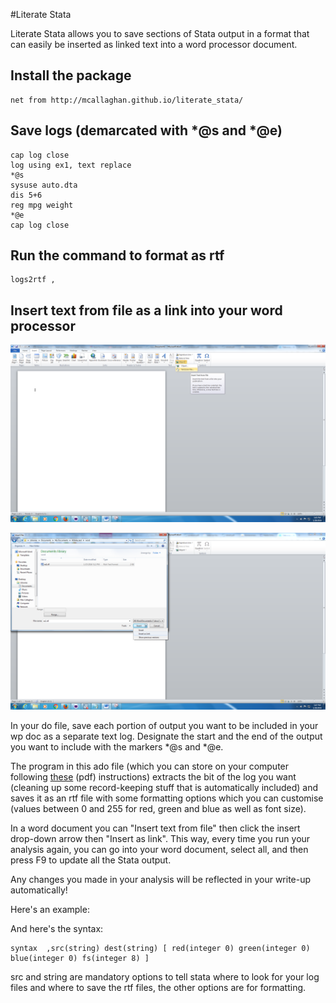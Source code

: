 #Literate Stata

Literate Stata allows you to save sections of Stata output in a format that can easily be 
inserted as linked text into a word processor document.

## Install the package

```
net from http://mcallaghan.github.io/literate_stata/
```

## Save logs (demarcated with *@s and *@e)

```
cap log close
log using ex1, text replace
*@s
sysuse auto.dta
dis 5+6
reg mpg weight
*@e
cap log close

```

## Run the command to format as rtf

```
logs2rtf , 
```

## Insert text from file as a link into your word processor

![insert text from file](txtAsFile.png)

![insert as link](insertAsLink.png)


In your do file, save each portion of output you want to be included in your wp doc as a separate text log. 
Designate the start and the end of the output you want to include with the markers \*@s and \*@e.

The program in this ado file (which you can store on your computer following [these](https://stata.com/manuals13/u17.pdf) (pdf)
instructions) extracts the bit of the log you want (cleaning up some record-keeping stuff that is automatically included) and saves
it as an rtf file with some formatting options which you can customise (values between 0 and 255 for red, green and blue as well as
font size).

In a word document you can "Insert text from file" then click the insert drop-down arrow then "Insert as link". 
This way, every time you run your analysis again, you can go into your word document, select all, and then press F9 to
update all the Stata output. 

Any changes you made in your analysis will be reflected in your write-up automatically!

Here's an example:


And here's the syntax:
```
syntax  ,src(string) dest(string) [ red(integer 0) green(integer 0) blue(integer 0) fs(integer 8) ]
```

src and string are mandatory options to tell stata where to look for your log files and where to save the rtf files,
the other options are for formatting.
